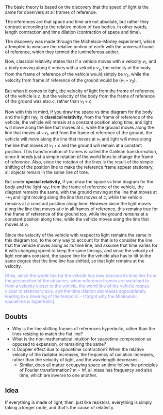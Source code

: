 The basic theory is based on the discovery that the speed of light is the same for observers at all frames of reference.

The inferences are that space and time are not absolute, but rather they contract according to the relative motion of two bodies. In other words, length contraction and time dilation (contraction of space and time).

The discovery was made through the Michelson-Morley experiment, which attempted to measure the relative motion of earth with the universal frame of reference, which they termed the lumineferous aether.

Now, classical relativity states that if a vehicle moves with a velocity $v_1$, and a body moving along it moves with a velocity $v_2$, the velocity of the body from the frame of reference of the vehicle would simply be $v_2$, while the velocity from frame of reference of the ground would be $(v_1+v_2)$.

But when it comes to light, the velocity of light from the frame of reference of the vehicle is $c$, but the velocity of the body from the frame of reference of the ground was also $c$, rather than $v_1+c$.

Now with this in mind, if you draw the space vs time diagram for the body and the light ray, in **classical relativity**, from the frame of reference of the vehicle, the vehicle will remain at a constant position along time, and light will move along the line that moves at $c$, while the ground moves along the line that moves at $-v_1$, and from the frame of reference of the ground, the vehicle will move along the line that moves at $v_1$ and light will move along the line that moves at $v_1+c$ and the ground will remain at a constant position. This transformation of frames is called the Galilean transformation, since it needs just a simple rotation of the world lines to change the frame of reference. Also, since the rotation of the lines is the result of the simple shifting of the position line to make the reference frame appear stationary, all objects remain in the same line of time.

But under **special relativity**, if you draw the space vs time diagram for the body and the light ray, from the frame of reference of the vehicle, the diagram remains the same, with the ground moving at the line that moves at $-v_1$ and light moving along the line that moves at $c$, while the vehicle remains at a constant position along time. However since the light moves along the line that moves at $c$ in all frames of reference, this remains true for the frame of reference of the ground too, while the ground remains at a constant position along time, while the vehicle moves along the line that moves at $v_1$.

Since the velocity of the vehicle with respect to light remains the same in this diagram too, to the only way to account for that is to consider the line that the vehicle moves along as its time line, and assume that time varies for it with changing speed to keep the same timings, and since the velocity of light remains constant, the space line for the vehicle also has to tilt to the same degree that the time line has shifted, so that light remains at the velocity. 

<span style="color:#8c90f9">[Also, since the world line for the vehicle has now become its time line from the perspective of the observer, when reference frames are switched to from a velocity closer to the vehicle, the world line of the vehicle rotates closer to stationary axis, and the time dilation decreases appropriately, leading to a lowering of the temporal - I forgot why the Minkowski spacetime is hyperbolic]</span>


## Doubts
- Why is the line shifting frames of references hyperbolic, rather than the lines resizing to match the flat line?
- What is the non-mathematical intuition for spacetime compression as opposed to expansion, or remaining the same?
- Is Doppler effect due to spacetime contraction? When the relative velocity of the radiator increases, the frequency of radiation increases, rather than the velocity of light, and the wavelength decreases.
  - Similar, does all matter occupying space an time follow the principles of Fourier transformation? m = hf, all mass has frequency and also time, which are inverse to one another. 

## Idea
If everything is made of light, then, just like resistors, everything is simply taking a longer route, and that's the cause of relativity.
